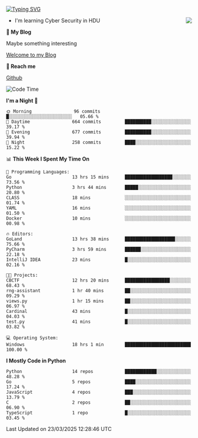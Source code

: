 [![Typing SVG](https://readme-typing-svg.herokuapp.com?font=Fira+Code&pause=1000&random=false&width=450&height=60&lines=Hello+%F0%9F%91%8B%F0%9F%8F%BB;I'm+JBNRZ)](https://git.io/typing-svg)

<a href="#">
  <img align="right" src="https://github-readme-stats.vercel.app/api?username=JBNRZ&show_icons=true&bg_color=15,f2f7fd,E0EAFC" />
</a>

- I'm learning Cyber Security in HDU

 **🌱 My Blog**

Maybe something interesting

[Welcome to my Blog](https://jbnrz.com.cn/)

 **💬 Reach me** 

[Github](https://github.com/JBNRZ)


<!--START_SECTION:waka-->
![Code Time](http://img.shields.io/badge/Code%20Time-1%2C051%20hrs%2059%20mins-blue)

**I'm a Night 🦉** 

```text
🌞 Morning                96 commits          █░░░░░░░░░░░░░░░░░░░░░░░░   05.66 % 
🌆 Daytime                664 commits         ██████████░░░░░░░░░░░░░░░   39.17 % 
🌃 Evening                677 commits         ██████████░░░░░░░░░░░░░░░   39.94 % 
🌙 Night                  258 commits         ████░░░░░░░░░░░░░░░░░░░░░   15.22 % 
```


📊 **This Week I Spent My Time On** 

```text
💬 Programming Languages: 
Go                       13 hrs 15 mins      ██████████████████░░░░░░░   73.56 % 
Python                   3 hrs 44 mins       █████░░░░░░░░░░░░░░░░░░░░   20.80 % 
CLASS                    18 mins             ░░░░░░░░░░░░░░░░░░░░░░░░░   01.74 % 
YAML                     16 mins             ░░░░░░░░░░░░░░░░░░░░░░░░░   01.50 % 
Docker                   10 mins             ░░░░░░░░░░░░░░░░░░░░░░░░░   00.98 % 

🔥 Editors: 
GoLand                   13 hrs 38 mins      ███████████████████░░░░░░   75.66 % 
PyCharm                  3 hrs 59 mins       ██████░░░░░░░░░░░░░░░░░░░   22.18 % 
IntelliJ IDEA            23 mins             █░░░░░░░░░░░░░░░░░░░░░░░░   02.16 % 

🐱‍💻 Projects: 
CBCTF                    12 hrs 20 mins      █████████████████░░░░░░░░   68.43 % 
rng-assistant            1 hr 40 mins        ██░░░░░░░░░░░░░░░░░░░░░░░   09.29 % 
views.py                 1 hr 15 mins        ██░░░░░░░░░░░░░░░░░░░░░░░   06.97 % 
Cardinal                 43 mins             █░░░░░░░░░░░░░░░░░░░░░░░░   04.03 % 
test.py                  41 mins             █░░░░░░░░░░░░░░░░░░░░░░░░   03.82 % 

💻 Operating System: 
Windows                  18 hrs 1 min        █████████████████████████   100.00 % 
```

**I Mostly Code in Python** 

```text
Python                   14 repos            ████████████░░░░░░░░░░░░░   48.28 % 
Go                       5 repos             ████░░░░░░░░░░░░░░░░░░░░░   17.24 % 
JavaScript               4 repos             ███░░░░░░░░░░░░░░░░░░░░░░   13.79 % 
C                        2 repos             ██░░░░░░░░░░░░░░░░░░░░░░░   06.90 % 
TypeScript               1 repo              █░░░░░░░░░░░░░░░░░░░░░░░░   03.45 % 
```




 Last Updated on 23/03/2025 12:28:46 UTC
<!--END_SECTION:waka-->
